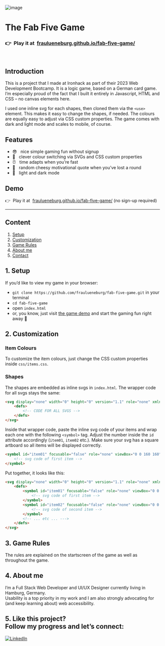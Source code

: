 ![image](https://github.com/fraulueneburg/fab-five-game/assets/122455194/996cf23b-297c-4714-8c0c-77ab65ddf475)

# The Fab Five Game

### <span aria-hidden="true">👉&nbsp;&nbsp;</span>Play it at&nbsp;&nbsp;[fraulueneburg.github.io/fab-five-game/](https://fraulueneburg.github.io/fab-five-game/)

<br />

## Introduction

This is a project that I made at Ironhack as part of their 2023 Web Development Bootcamp. It is a logic game, based on a German card game. I’m especially proud of the fact that I built it entirely in Javascript, HTML and CSS – no canvas elements here.

I used one inline svg for each shapes, then cloned them via the `<use>` element. This makes it easy to change the shapes, if needed. The colours are equally easy to adjust via CSS custom properties. The game comes with dark and light mode and scales to mobile, of course.

## Features

- <span aria-hidden="true">😎&nbsp;&nbsp; </span>nice simple gaming fun without signup
- <span aria-hidden="true">🌈&nbsp;&nbsp; </span>clever colour switching via SVGs and CSS custom properties
- <span aria-hidden="true">⏰&nbsp;&nbsp; </span>time adapts when you’re fast
- <span aria-hidden="true">🌄&nbsp;&nbsp; </span>random cheesy motivational quote when you’ve lost a round
- <span aria-hidden="true">🌙&nbsp;&nbsp; </span>light and dark mode

## Demo

<span aria-hidden="true">👉&nbsp;&nbsp;</span>Play it at&nbsp;&nbsp;[fraulueneburg.github.io/fab-five-game/](https://fraulueneburg.github.io/fab-five-game/) (no sign-up required)

---

## Content

1. [Setup](#1-setup)
2. [Customization](#2-customization)
3. [Game Rules](#3-game-rules)
4. [About me](#4-about-me)
5. [Contact](#5-like-this-project-follow-my-progress-and-lets-connect)

## 1. Setup

If you’d like to view my game in your browser:

- `git clone https://github.com/fraulueneburg/fab-five-game.git` in your terminal
- `cd fab-five-game`
- open `index.html`
- or, you know, just visit [the game demo](https://fraulueneburg.github.io/fab-five-game/) and start the gaming fun right away 🚀

## 2. Customization

### Item Colours

To customize the item colours, just change the CSS custom properties inside `css/items.css`.

### Shapes

The shapes are embedded as inline svgs in `index.html`. The wrapper code for all svgs stays the same:

```html
<svg display="none" width="0" height="0" version="1.1" role="none" xmlns="http://www.w3.org/2000/svg">
	<defs>
		<!-- CODE FOR ALL SVGS -->
	</defs>
</svg>
```

Inside that wrapper code, paste the inline svg code of your items and wrap each one with the following `<symbol>` tag. Adjust the number inside the `id` attribute accordingly (`item01`, `item02` etc.). Make sure your svg has a square artboard so all items will be displayed correctly.

```html
<symbol id="item01" focusable="false" role="none" viewBox="0 0 160 160">
	<!-- svg code of first item -->
</symbol>
```

Put together, it looks like this:

```html
<svg display="none" width="0" height="0" version="1.1" role="none" xmlns="http://www.w3.org/2000/svg">
	<defs>
		<symbol id="item01" focusable="false" role="none" viewBox="0 0 160 160">
			<!-- svg code of first item -->
		</symbol>
		<symbol id="item02" focusable="false" role="none" viewBox="0 0 160 160">
			<!-- svg code of second item -->
		</symbol>
		<!-- ... etc ... --->
	</defs>
</svg>
```

## 3. Game Rules

The rules are explained on the startscreen of the game as well as throughout the game.

## 4. About me

I’m a Full Stack Web Developer and UI/UX Designer currently living in Hamburg, Germany.  
Usability is a top priority in my work and I am also strongly advocating for (and keep learning about) web accessibility.

## 5. Like this project? <br />Follow my progress and let’s connect:

<a href="https://linkedin.com/in/fraulueneburg" target="_blank">
<img alt="LinkedIn" src="https://img.shields.io/badge/-linkedin-1572B6?&style=for-the-badge&logo=css3&logoColor=white" />
</a>
